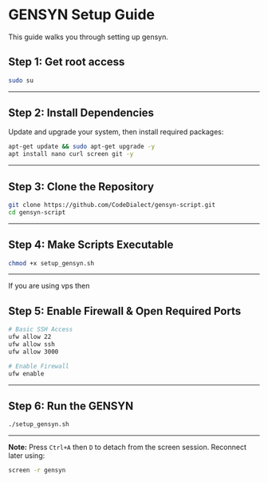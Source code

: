 # GENSYN Setup Guide

This guide walks you through setting up gensyn.


## Step 1: Get root access

```bash
sudo su
```

---

## Step 2: Install Dependencies

Update and upgrade your system, then install required packages:

```bash
apt-get update && sudo apt-get upgrade -y
apt install nano curl screen git -y
```
---

## Step 3: Clone the Repository

```bash
git clone https://github.com/CodeDialect/gensyn-script.git
cd gensyn-script
```

---

## Step 4: Make Scripts Executable

```bash
chmod +x setup_gensyn.sh
```

---

If you are using vps then
## Step 5: Enable Firewall & Open Required Ports

```bash
# Basic SSH Access
ufw allow 22
ufw allow ssh
ufw allow 3000

# Enable Firewall
ufw enable
```
---

## Step 6: Run the GENSYN

```bash
./setup_gensyn.sh
```
---

**Note:** Press `Ctrl+A` then `D` to detach from the screen session. Reconnect later using:

```bash
screen -r gensyn
```
